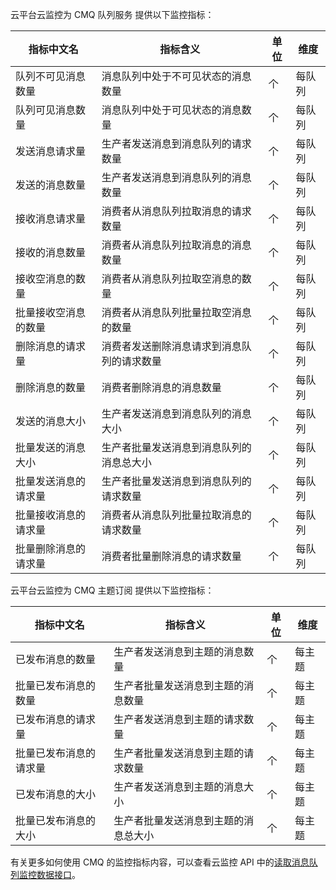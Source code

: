 云平台云监控为 CMQ 队列服务 提供以下监控指标：

| 指标中文名      | 指标含义                  | 单位   | 维度   |
| ---------- | --------------------- | ---- | ---- |
| 队列不可见消息数量  |消息队列中处于不可见状态的消息数量     | 个    | 每队列  |
| 队列可见消息数量   | 消息队列中处于可见状态的消息数量      | 个    | 每队列  |
| 发送消息请求量    |生产者发送消息到消息队列的请求数量     | 个    | 每队列  |
| 发送的消息数量    | 生产者发送消息到消息队列的消息数量     | 个    | 每队列  |
| 接收消息请求量    | 消费者从消息队列拉取消息的请求数量     | 个    | 每队列  |
| 接收的消息数量    | 消费者从消息队列拉取消息的消息数量     | 个    | 每队列  |
| 接收空消息的数量   |消费者从消息队列拉取空消息的数量      | 个    | 每队列  |
| 批量接收空消息的数量 |消费者从消息队列批量拉取空消息的数量    | 个    | 每队列  |
| 删除消息的请求量   |消费者发送删除消息请求到消息队列的请求数量 | 个    | 每队列  |
| 删除消息的数量    |消费者删除消息的消息数量          | 个    | 每队列  |
| 发送的消息大小    |生产者发送消息到消息队列的消息大小     | 个    | 每队列  |
| 批量发送的消息大小  |生产者批量发送消息到消息队列的消息总大小  | 个    | 每队列  |
| 批量发送消息的请求量 |生产者批量发送消息到消息队列的请求数量   | 个    | 每队列  |
| 批量接收消息的请求量 |消费者从消息队列批量拉取消息的请求数量   | 个    | 每队列  |
| 批量删除消息的请求量 |消费者批量删除消息的请求数量        | 个    | 每队列  |

云平台云监控为 CMQ 主题订阅 提供以下监控指标：

| 指标中文名       |  指标含义               | 单位   | 维度   |
| ----------- |  ------------------ | ---- | ---- |
| 已发布消息的数量    | 生产者发送消息到主题的消息数量    | 个    | 每主题  |
| 批量已发布消息的数量  | 生产者批量发送消息到主题的消息数量  | 个    | 每主题  |
| 已发布消息的请求量   | 生产者发送消息到主题的请求数量    | 个    | 每主题  |
| 批量已发布消息的请求量 | 生产者批量发送消息到主题的请求数量  | 个    | 每主题  |
| 已发布消息的大小    | 生产者发送消息到主题的消息大小    | 个    | 每主题  |
| 批量已发布消息的大小  | 生产者批量发送消息到主题的消息总大小 | 个    | 每主题  |


有关更多如何使用 CMQ 的监控指标内容，可以查看云监控 API 中的[读取消息队列监控数据接口](http://tce.fsphere.cn/document/product/248/11013)。